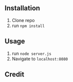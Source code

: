 ## Installation

1. Clone repo
2. run `npm install`

## Usage

1. run `node server.js`
2. Navigate to `localhost:8080`

## Credit

